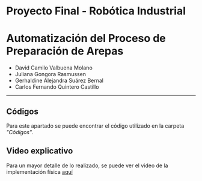 # Proyecto Final - Robótica Industrial
# Automatización del Proceso de Preparación de Arepas

* David Camilo Valbuena Molano
* Juliana Gongora Rasmussen
* Gerhaldine Alejandra Suárez Bernal
* Carlos Fernando Quintero Castillo
---

## Códigos

Para este apartado se puede encontrar el código utilizado en la carpeta *"Códigos"*.

## Video explicativo
Para un mayor detalle de lo realizado, se puede ver el video de la implementación física [aquí](https://youtu.be/5WKLtGd51os)
